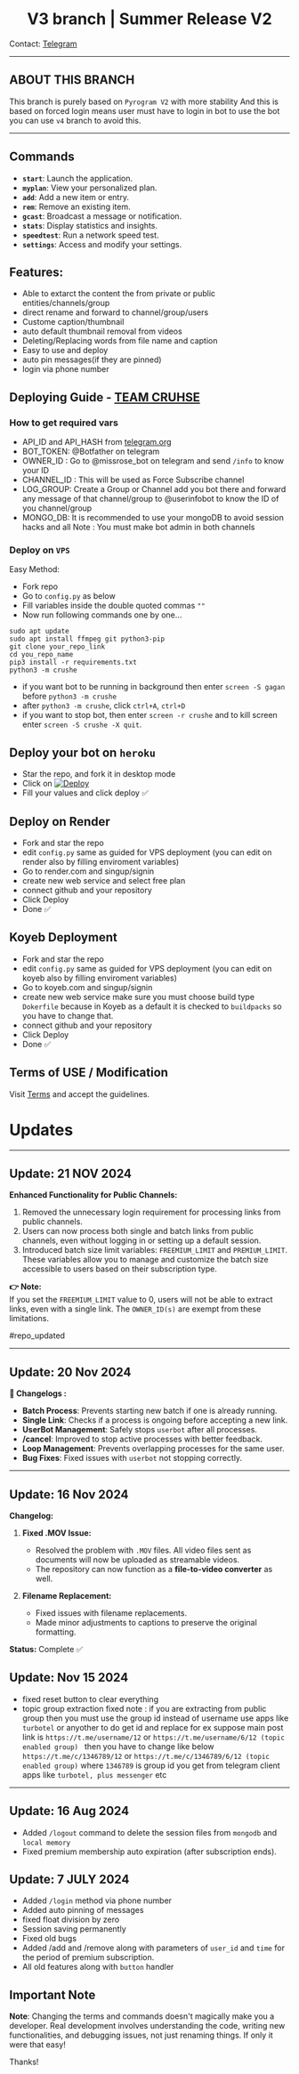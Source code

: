 <h1 align="center">
  <b>V3 branch</b> | Summer Release V2
</h1>


Contact: [Telegram](https://t.me/save_restricted_content_botss)

---

## ABOUT THIS BRANCH
This branch is purely based on `Pyrogram V2` with more stability And this is based on forced login means user must have to login in bot to use the bot you can use `v4` branch to avoid this.

---
## Commands

- **`start`**: Launch the application.
- **`myplan`**: View your personalized plan.
- **`add`**: Add a new item or entry.
- **`rem`**: Remove an existing item.
- **`gcast`**: Broadcast a message or notification.
- **`stats`**: Display statistics and insights.
- **`speedtest`**: Run a network speed test.
- **`settings`**: Access and modify your settings.

## Features:

- Able to extarct the content the from private or public entities/channels/group
- direct rename and forward to channel/group/users
- Custome caption/thumbnail
- auto default thumbnail removal from videos
- Deleting/Replacing words from file name and caption
- Easy to use and deploy
- auto pin messages(if they are pinned)
- login via phone number

## Deploying Guide - [TEAM CRUHSE](https://t.me/save_restricted_content_bots)

### How to get required vars
 
- API_ID and API_HASH from [telegram.org](https://my.telegram.org/auth)
- BOT_TOKEN: @Botfather on telegram
- OWNER_ID : Go to @missrose_bot on telegram and send `/info` to know your ID
- CHANNEL_ID : This will be used as Force Subscribe channel
- LOG_GROUP: Create a Group or Channel add you bot there and forward any message of that channel/group to @userinfobot to know the ID of you channel/group
- MONGO_DB: It is recommended to use your mongoDB to avoid session hacks and all
Note : You must make bot admin in both channels

### Deploy on `VPS`

Easy Method:
- Fork repo
- Go to ```config.py``` as below
- Fill variables inside the double quoted commas `""`  
- Now run following commands one by one...
```
sudo apt update
sudo apt install ffmpeg git python3-pip
git clone your_repo_link
cd you_repo_name
pip3 install -r requirements.txt
python3 -m crushe
```

- if you want bot to be running in background then enter `screen -S gagan` before `python3 -m crushe` 
- after `python3 -m crushe`, click `ctrl+A`, `ctrl+D`
- if you want to stop bot, then enter `screen -r crushe` and to kill screen enter `screen -S crushe -X quit`.


## Deploy your bot on `heroku`
- Star the repo, and fork it in desktop mode
- Click on  [![Deploy](https://www.herokucdn.com/deploy/button.svg)](https://heroku.com/deploy)
- Fill your values and click deploy ✅

## Deploy on Render
- Fork and star the repo
- edit `config.py` same as guided for VPS deployment (you can edit on render also by filling enviroment variables)
- Go to render.com and singup/signin
- create new web service and select free plan
- connect github and your repository
- Click Deploy
- Done ✅


## Koyeb Deployment

- Fork and star the repo
- edit `config.py` same as guided for VPS deployment (you can edit on koyeb also by filling enviroment variables)
- Go to koyeb.com and singup/signin
- create new web service make sure you must choose build type `Dokerfile` because in Koyeb as a default it is checked to `buildpacks` so you have to change that.
- connect github and your repository
- Click Deploy
- Done ✅

## Terms of USE / Modification 
Visit [Terms](https://github.com/crushe/Save-Restricted-Content-Bot-Repo/blob/master/TERMS_OF_USE.md) and accept the guidelines.

# Updates
---

## Update: 21 NOV 2024

**Enhanced Functionality for Public Channels:**

1. Removed the unnecessary login requirement for processing links from public channels.  
2. Users can now process both single and batch links from public channels, even without logging in or setting up a default session.  
3. Introduced batch size limit variables: `FREEMIUM_LIMIT` and `PREMIUM_LIMIT`. These variables allow you to manage and customize the batch size accessible to users based on their subscription type.

**👉 Note:**  
If you set the `FREEMIUM_LIMIT` value to 0, users will not be able to extract links, even with a single link. The `OWNER_ID(s)` are exempt from these limitations.

#repo_updated

---
## Update: 20 Nov 2024

**🚀 Changelogs :**

- **Batch Process**: Prevents starting new batch if one is already running.
- **Single Link**: Checks if a process is ongoing before accepting a new link.
- **UserBot Management**: Safely stops `userbot` after all processes.
- **/cancel**: Improved to stop active processes with better feedback.
- **Loop Management**: Prevents overlapping processes for the same user.
- **Bug Fixes**: Fixed issues with `userbot` not stopping correctly.
---

## Update: 16 Nov 2024

**Changelog:**  
1. **Fixed .MOV Issue:**  
   - Resolved the problem with `.MOV` files. All video files sent as documents will now be uploaded as streamable videos.  
   - The repository can now function as a **file-to-video converter** as well.  

2. **Filename Replacement:**  
   - Fixed issues with filename replacements.  
   - Made minor adjustments to captions to preserve the original formatting.  

  

**Status:** Complete ✅

## Update: Nov 15 2024
- fixed reset button to clear everything
- topic group extraction fixed
note : if you are extracting from public group then you must use the group id instead of username use apps like `turbotel` or anyother to do get id and replace for ex
suppose main post link is
`https://t.me/username/12` or `https://t.me/username/6/12 (topic enabled group)
` then you have to change like below
`https://t.me/c/1346789/12` or `https://t.me/c/1346789/6/12 (topic enabled group)`
where `1346789` is group id you get from telegram client apps like `turbotel, plus messenger` etc

---
## Update: 16 Aug 2024

- Added `/logout` command to delete the session files from `mongodb` and `local memory`
- Fixed premium membership auto expiration (after subscription ends).
 
## Update: 7 JULY 2024

- Added `/login` method via phone number
- Added auto pinning of messages
- fixed float division by zero
- Session saving permanently
- Fixed old bugs
- Added /add and /remove along with parameters of `user_id` and `time` for the period of premium subscription.
- All old features along with `button` handler

## Important Note

**Note**: Changing the terms and commands doesn't magically make you a developer. Real development involves understanding the code, writing new functionalities, and debugging issues, not just renaming things. If only it were that easy!


Thanks!
